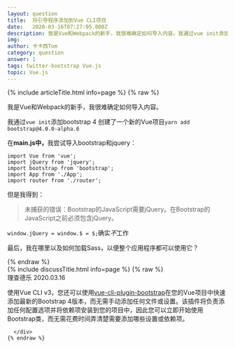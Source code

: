 ```yaml
---
layout: question
title:  将引导程序添加到Vue CLI项目
date:   2020-03-16T07:27:05.000Z
description: 我是Vue和Webpack的新手，我很难确定如何导入内容。我通过vue init添加bootstrap 4 创建了一个新的Vue项目yarn add ...
img: 
author: 卡卡西Tom
category: question
answer: 1
tags: twitter-bootstrap Vue.js
topic: Vue.js
---
```

<div class="article-root">
  <div class="article">
    {% include articleTitle.html info=page %}
    {% raw %}
    <div class="article-content"><p><font style="vertical-align: inherit;"><font style="vertical-align: inherit;">我是Vue和Webpack的新手，我很难确定如何导入内容。</font></font></p>

<p><font style="vertical-align: inherit;"><font style="vertical-align: inherit;">我通过</font></font><code>vue init</code><font style="vertical-align: inherit;"><font style="vertical-align: inherit;">添加bootstrap 4 </font><font style="vertical-align: inherit;">创建了一个新的Vue项目</font></font><code>yarn add bootstrap@4.0.0-alpha.6</code></p>

<p><font style="vertical-align: inherit;"><font style="vertical-align: inherit;">在</font></font><strong><font style="vertical-align: inherit;"><font style="vertical-align: inherit;">main.js中，</font></font></strong><font style="vertical-align: inherit;"><font style="vertical-align: inherit;">我尝试导入bootstrap和jquery：</font></font></p>

<pre><code>import Vue from 'vue';<font></font>
import jQuery from 'jquery';<font></font>
import bootstrap from 'bootstrap';<font></font>
import App from './App';<font></font>
import router from './router';<font></font>
</code></pre>

<p><font style="vertical-align: inherit;"><font style="vertical-align: inherit;">但是我得到： </font></font></p>

<blockquote>
  <p><font style="vertical-align: inherit;"><font style="vertical-align: inherit;">未捕获的错误：Bootstrap的JavaScript需要jQuery。</font><font style="vertical-align: inherit;">在Bootstrap的JavaScript之前必须包含jQuery。</font></font></p>
</blockquote>

<p><code>window.jQuery = window.$ = $;</code><font style="vertical-align: inherit;"><font style="vertical-align: inherit;">确实</font></font><em><font style="vertical-align: inherit;"><font style="vertical-align: inherit;">不</font></font></em><font style="vertical-align: inherit;"><font style="vertical-align: inherit;">工作</font></font></p>

<p><font style="vertical-align: inherit;"><font style="vertical-align: inherit;">最后，我在哪里以及如何加载Sass，以便整个应用程序都可以使用它？</font></font></p></div>
    {% endraw %}
  </div>

  <div class="discuss-wrapper">
    {% include discussTitle.html info=page %}
    {% raw %}
    <div class="discuss-item">
        <div class="discuss-parent">
          <div class="discuss-meta">
            <span class="discuss-user">理查德乐</span>
            <span class="discuss-time">2020.03.16</span>
          </div>
          <div class="discuss-comment"><p><font style="vertical-align: inherit;"><font style="vertical-align: inherit;">使用Vue CLI v3，您还可以使用</font></font><a href="https://www.npmjs.com/package/vue-cli-plugin-bootstrap" rel="nofollow noreferrer"><font style="vertical-align: inherit;"><font style="vertical-align: inherit;">vue-cli-plugin-bootstrap</font></font></a><font style="vertical-align: inherit;"><font style="vertical-align: inherit;">在您的Vue项目中快速添加最新的Bootstrap 4版本，而无需手动添加任何文件或设置。</font><font style="vertical-align: inherit;">该插件将负责添加任何配置选项并将依赖项安装到您的项目中，因此您可以立即开始使用Bootstrap类，而无需花费时间弄清楚需要添加哪些设置或依赖项。</font></font></p></div>
        </div>
        
      </div>
    {% endraw %}
  </div>
<div>
